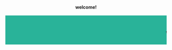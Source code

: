 <html>
 <head>
 <meta name="keyword" content="travelling,world travelling,india travelling"/>
 <meta name="discription" content="travelling,world travelling,india travelling"/>
 <meta name="author" content="shivam gupta,aashish pandey"/>
 <meta http-equiv="content-type" content="text/html; charset=UTF-8"/>
 <title>about us page</title>
 </head>
 <body>
 <center><h4>welcome!</h4></center>
 <marquee bgcolor="#29B399" behavior="scroll"><h1>welcome to world travelling website :))</h1></marquee>
 
 
 
 
 
 
 
 
 </body>







</html>

